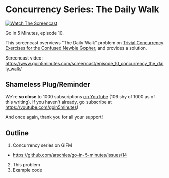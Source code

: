 # Concurrency Series: The Daily Walk

[![Watch The Screencast](https://www.goin5minutes.com/img/watch-screencast.svg)](https://www.goin5minutes.com/screencast/episode_10_concurrency_the_daily_walk/)

Go in 5 Minutes, episode 10.

This screencast overviews "The Daily Walk" problem on [Trivial Concurrency Exercises for the Confused Newbie Gopher](http://whipperstacker.com/2015/10/05/3-trivial-concurrency-exercises-for-the-confused-newbie-gopher/), and provides a solution.

Screencast video:
https://www.goin5minutes.com/screencast/episode_10_concurrency_the_daily_walk/

## Shameless Plug/Reminder

We're  **so close** to 1000 subscriptions [on YouTube](https://www.youtube.com/channel/UC2GHqYE3fVJMncbrRd8AqcA) (106 shy of 1000 as of this writing). If you haven't already, go subscribe at https://youtube.com/goin5minutes!

And once again, thank you for all your support!

## Outline

1. Concurrency series on GIFM
  - https://github.com/arschles/go-in-5-minutes/issues/14
2. This problem
3. Example code
